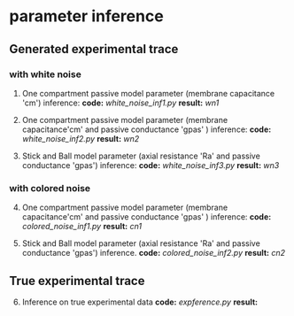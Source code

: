 # parameter inference

## Generated experimental trace

### with white noise
1. One compartment passive model parameter (membrane capacitance 'cm') inference: 
**code:**
_white_noise_inf1.py_
**result:**
_wn1_

2. One compartment passive model parameter (membrane capacitance'cm' and passive conductance 'gpas' ) inference:
**code:**
_white_noise_inf2.py_
**result:**
_wn2_
 
3. Stick and Ball model parameter (axial resistance 'Ra' and passive conductance 'gpas') inference: 
**code:**
_white_noise_inf3.py_
**result:**
_wn3_

### with colored noise
4. One compartment passive model parameter (membrane capacitance'cm' and passive conductance 'gpas' ) inference: 
**code:**
_colored_noise_inf1.py_
**result:**
_cn1_

5. Stick and Ball model parameter (axial resistance 'Ra' and passive conductance 'gpas') inference.
**code:**
_colored_noise_inf2.py_
**result:**
_cn2_

## True experimental trace
6. Inference on true experimental data
**code:**
_expference.py_
**result:**